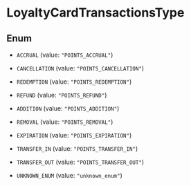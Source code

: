 

# LoyaltyCardTransactionsType

## Enum


* `ACCRUAL` (value: `"POINTS_ACCRUAL"`)

* `CANCELLATION` (value: `"POINTS_CANCELLATION"`)

* `REDEMPTION` (value: `"POINTS_REDEMPTION"`)

* `REFUND` (value: `"POINTS_REFUND"`)

* `ADDITION` (value: `"POINTS_ADDITION"`)

* `REMOVAL` (value: `"POINTS_REMOVAL"`)

* `EXPIRATION` (value: `"POINTS_EXPIRATION"`)

* `TRANSFER_IN` (value: `"POINTS_TRANSFER_IN"`)

* `TRANSFER_OUT` (value: `"POINTS_TRANSFER_OUT"`)

* `UNKNOWN_ENUM` (value: `"unknown_enum"`)



